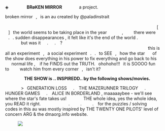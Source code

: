 ◈   ⠀⠀⠀⠀⠀  <strong>BRøKEN MIRROR</strong>⠀⠀⠀⠀⠀      a project.
 
 broken mirror⠀,⠀is an au created by @paIadinstrait
 ⠀⠀⠀⠀⠀⠀⠀⠀⠀⠀⠀⠀⠀⠀⠀⠀⠀⠀⠀⠀⠀⠀⠀⠀⠀⠀⠀⠀⠀⠀⠀⠀⠀⠀⠀⠀⠀⠀⠀⠀⠀⠀⠀⠀⠀⠀⠀⠀⠀⠀⠀⠀⠀⠀⠀⠀⠀⠀⠀⠀⠀⠀⠀⠀⠀⠀⠀⠀⠀⠀⠀⠀⠀⠀⠀⠀⠀⠀⠀⠀⠀⠀⠀⠀⠀⠀⠀⠀⠀⠀⠀⠀⠀⠀⠀⠀⠀[⠀]⠀the world seems to be taking place in the year ⠀⠀⠀⠀ ,
 ⠀⠀⠀there were ⠀.⠀. sudden disappearances , it felt like it's the end of the world .
 ⠀⠀⠀⠀⠀but was it⠀⠀.⠀⠀.⠀ ?⠀⠀⠀ ⠀ ⠀ ⠀  ⠀ ⠀ ⠀ ⠀ ⠀ ⠀ ⠀ ⠀ ⠀ ⠀ ⠀ ⠀ ⠀ ⠀ ⠀ ⠀ ⠀ ⠀ ⠀ ⠀ ⠀ ⠀ ⠀ ⠀ ⠀ ⠀ ⠀⠀⠀⠀⠀⠀⠀⠀⠀⠀⠀⠀⠀⠀⠀⠀⠀⠀⠀⠀⠀⠀⠀⠀⠀⠀⠀ ⠀⠀⠀⠀⠀ this is all an experiment⠀,⠀a social experiment⠀.⠀.⠀to SEE⠀,⠀how the star
 ⠀⠀of the show does everything in his power to fix everything and go back to his ⠀⠀normal life , ⠀if he FINDS out the TRUTH.⠀ohohoho!!!⠀it is SOOOO fun to ⠀⠀⠀watch him from every corner⠀,⠀isn't it?
 
 
 ⠀⠀⠀⠀⠀⠀<strong>THE SHOW is .. INSPIREDD.. by the following shows/movies.</strong>

 
 ⠀⠀⠀⠀⠀>⠀GENERATION LOSS⠀⠀.⠀ THE MAZERUNNER TRILOGY⠀⠀.⠀ HUNGER GAMES⠀⠀.⠀ ALICE IN BORDERLAND , maaaaaybee - we'll see where the star's fate takes us!
 ⠀⠀⠀⠀⠀THE whole idea, yes the whole idea, you READ it right.
 ⠀⠀⠀⠀⠀⠀ ⠀⠀.⠀ ⠀⠀.⠀ ⠀⠀.⠀ for the puzzles / solving codes in this au was mostly inspired by THE TWENTY ONE PILOTS' level of concern ARG & the dmaorg.info website.
 
 
 ⠀⠀⠀⠀![](https://komarev.com/ghpvc/?username=TheBrokenMirrors&label=profile+visits&color=ff0000)
